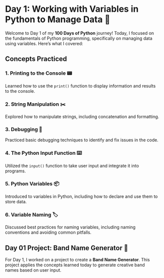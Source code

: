 # Day 1: Working with Variables in Python to Manage Data 🐍

Welcome to Day 1 of my **100 Days of Python** journey! Today, I focused on the fundamentals of Python programming, specifically on managing data using variables. Here’s what I covered:

## Concepts Practiced

### 1. Printing to the Console 📟
Learned how to use the `print()` function to display information and results to the console.

### 2. String Manipulation ✂️
Explored how to manipulate strings, including concatenation and formatting.

### 3. Debugging 🐞
Practiced basic debugging techniques to identify and fix issues in the code.

### 4. The Python Input Function ⌨️
Utilized the `input()` function to take user input and integrate it into programs.

### 5. Python Variables 📦
Introduced to variables in Python, including how to declare and use them to store data.

### 6. Variable Naming 🏷️
Discussed best practices for naming variables, including naming conventions and avoiding common pitfalls.

## Day 01 Project: Band Name Generator 🎸

For Day 1, I worked on a project to create a **Band Name Generator**. This project applies the concepts learned today to generate creative band names based on user input.
